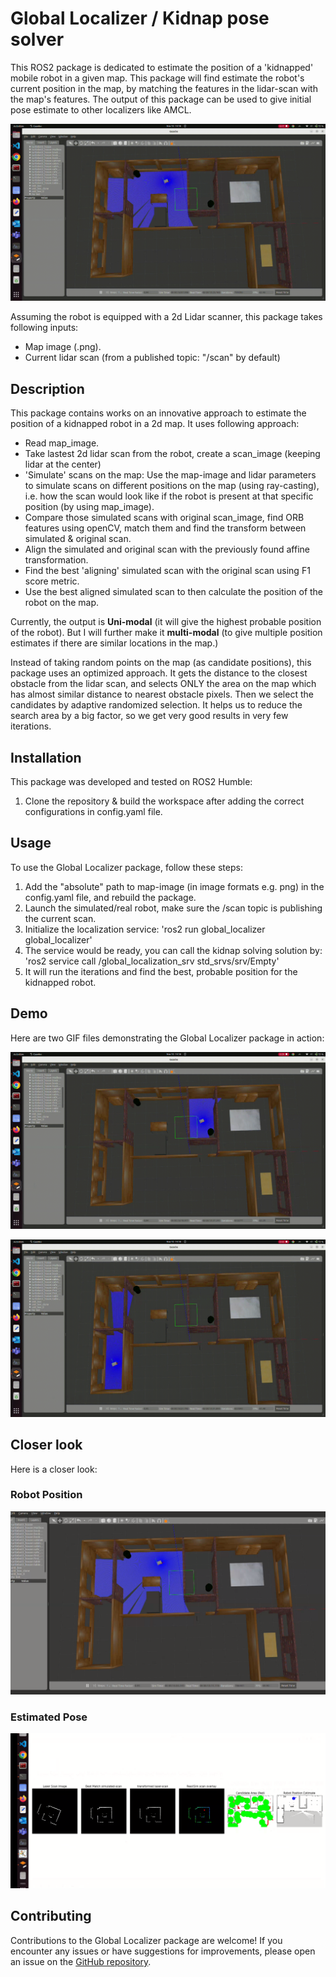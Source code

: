 # Global Localizer / Kidnap pose solver

This ROS2 package is dedicated to estimate the position of a 'kidnapped' mobile robot in a given map. This package will find estimate the robot's current position in the map, by matching the features in the lidar-scan with the map's features. The output of this package can be used to give initial pose estimate to other localizers like AMCL.

![GIF File 1](/media/output1.gif)

 Assuming the robot is equipped with a 2d Lidar scanner, this package takes following inputs:
- Map image (.png).
- Current lidar scan (from a published topic: "/scan" by default)

## Description
This package contains works on an innovative approach to estimate the position of a kidnapped robot in a 2d map. It uses following approach:
- Read map_image.
- Take lastest 2d lidar scan from the robot, create a scan_image (keeping lidar at the center)
- 'Simulate' scans on the map: Use the map-image and lidar parameters to simulate scans on different positions on the map (using ray-casting), i.e. how the scan would look like if the robot is present at that specific position (by using map_image).
- Compare those simulated scans with original scan_image, find ORB features using openCV, match them and find the transform between simulated & original scan.
- Align the simulated and original scan with the previously found affine transformation.
- Find the best 'aligning' simulated scan with the original scan using F1 score metric.
- Use the best aligned simulated scan to then calculate the position of the robot on the map.

Currently, the output is **Uni-modal** (it will give the highest probable position of the robot). But I will further make it **multi-modal** (to give multiple position estimates if there are similar locations in the map.)

Instead of taking random points on the map (as candidate positions), this package uses an optimized approach. It gets the distance to the closest obstacle from the lidar scan, and selects ONLY the area on the map which has almost similar distance to nearest obstacle pixels. Then we select the candidates by adaptive randomized selection. It helps us to reduce the search area by a big factor, so we get very good results in very few iterations.

## Installation

This package was developed and tested on ROS2 Humble:

1. Clone the repository & build the workspace after adding the correct configurations in config.yaml file.

## Usage

To use the Global Localizer package, follow these steps:

1. Add the "absolute" path to map-image (in image formats e.g. png) in the config.yaml file, and rebuild the package.
2. Launch the simulated/real robot, make sure the /scan topic is publishing the current scan.
3. Initialize the localization service: 'ros2 run global_localizer global_localizer'
4. The service would be ready, you can call the kidnap solving solution by: 'ros2 service call /global_localization_srv std_srvs/srv/Empty'
5. It will run the iterations and find the best, probable position for the kidnapped robot. 

## Demo

Here are two GIF files demonstrating the Global Localizer package in action:

![demo-1](/media/output2.gif)

![demo-2](/media/output3.gif)

## Closer look

Here is a closer look:

### Robot Position
![Robot-Position](/media/screenshots/position_2.png)

### Estimated Pose
![Esimtated Pose](/media/screenshots/result_2.png)


## Contributing

Contributions to the Global Localizer package are welcome! If you encounter any issues or have suggestions for improvements, please open an issue on the [GitHub repository](https://github.com/saadi-tech/kidnapped_robot_finder).

